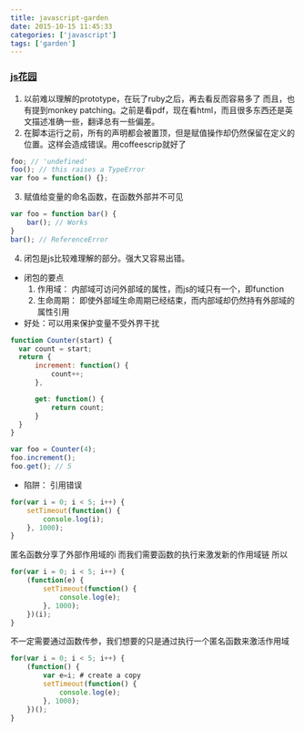 ```yaml
---
title: javascript-garden
date: 2015-10-15 11:45:33
categories: ['javascript']
tags: ['garden']
---
```



### [js花园](http://bonsaiden.github.io/JavaScript-Garden/)

1. 以前难以理解的prototype，在玩了ruby之后，再去看反而容易多了
而且，也有提到monkey patching。之前是看pdf，现在看html，而且很多东西还是英文描述准确一些，翻译总有一些偏差。
2. 在脚本运行之前，所有的声明都会被置顶，但是赋值操作却仍然保留在定义的位置。这样会造成错误。用coffeescrip就好了
```javascript
foo; // 'undefined'
foo(); // this raises a TypeError
var foo = function() {};
```
3. 赋值给变量的命名函数，在函数外部并不可见
```javascript
var foo = function bar() {
    bar(); // Works
}
bar(); // ReferenceError
```
4. 闭包是js比较难理解的部分。强大又容易出错。
  - 闭包的要点
    1. 作用域： 内部域可访问外部域的属性，而js的域只有一个，即function
    2. 生命周期： 即使外部域生命周期已经结束，而内部域却仍然持有外部域的属性引用
  - 好处：可以用来保护变量不受外界干扰
```javascript
function Counter(start) {
  var count = start;
  return {
      increment: function() {
          count++;
      },

      get: function() {
          return count;
      }
  }
}

var foo = Counter(4);
foo.increment();
foo.get(); // 5
```
 - 陷阱： 引用错误
```javascript
for(var i = 0; i < 5; i++) {
    setTimeout(function() {
        console.log(i);
    }, 1000);
}
```
匿名函数分享了外部作用域的i
而我们需要函数的执行来激发新的作用域链
所以
```javascript
for(var i = 0; i < 5; i++) {
    (function(e) {
        setTimeout(function() {
            console.log(e);
        }, 1000);
    })(i);
}
```
不一定需要通过函数传参，我们想要的只是通过执行一个匿名函数来激活作用域
```javascript
for(var i = 0; i < 5; i++) {
    (function() {
        var e=i; # create a copy
        setTimeout(function() {
            console.log(e);
        }, 1000);
    })();
}
```
